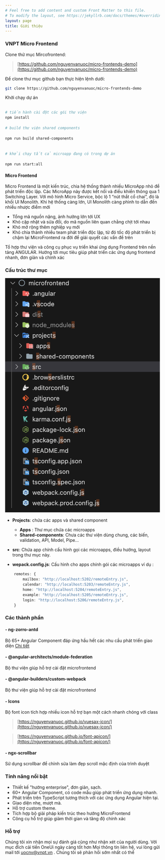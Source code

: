 ```yaml
---
# Feel free to add content and custom Front Matter to this file.
# To modify the layout, see https://jekyllrb.com/docs/themes/#overriding-theme-defaults
layout: page
title: Giới thiệu
---
```

### VNPT Micro Frontend
Clone thử mục Mircofrontend:
> [https://github.com/nguyenvanuoc/micro-frontends-demo](https://github.com/nguyenvanuoc/micro-frontends-demo)

Để clone thư mục github bạn thực hiện lệnh dưới:

```bash
git clone https://github.com/nguyenvanuoc/micro-frontends-demo
```

Khởi chạy dự án

``` bash

# tiến hành cài đặt các gói thư viện 
npm install

# build thư viện shared components

npm run build shared-components


# khởi chạy tất cả microapp đang có trong dự án

npm run start:all

```

#### Micro Frontend

Micro Frontend là một kiến trúc, chia hệ thống thành nhiều MicroApp nhỏ để phát triển độc lập. Các MicroApp này được kết nối và điều khiển thông qua 1 Switching Layer. Với mô hình Micro Service, bộc lộ 1 “nút thắt cổ chai”, đó là khối UI Monolith. Khi hệ thống càng lớn, UI Monolith càng phình to dẫn đến nhiều nhược điểm mới

* Tổng mã nguồn nặng, ảnh hưởng lớn tới UX
* Khó cập nhật và sửa đổi, do mã nguồn liên quan chằng chịt tới nhau
* Khó mở rộng thêm nghiệp vụ mới
* Khó chia thành nhiều team phát triển độc lập, từ đó tốc độ phát triển bị chậm lại
MicroFrontend ra đời để giải quyết các vấn đề trên





Tổ hợp thư viện và công cụ phục vụ triển khai ứng dụng Frontend trên nền tảng ANGULAR. Hướng tới mục tiêu giúp phát triển các ứng dụng frontend nhanh, đơn giản và chính xác

### Cấu trúc thư mục 

![cấu trúc](/images/ct.png)

- **Projects**: chứa các apps và shared component
    - **Apps** : Thư mục chứa các microapps
    - **Shared-components**: Chưa các thư viện dùng chung, các biến, validation, API, Model, Pipe...

- **src**: Chứa app chính cấu hình gọi các microapps, điều hướng, layout trong thư mục này. 
- **wepack.config.js**: Cấu hình cho apps chính gói các microapps ví dụ :
 
```typescript
    remotes: {
        mailbox: "http://localhost:5202/remoteEntry.js",
        calendar: "http://localhost:5203/remoteEntry.js",
        home: "http://localhost:5204/remoteEntry.js",
        example: "http://localhost:5205/remoteEntry.js",
        login: "http://localhost:5206/remoteEntry.js",
    }
```
### Các thành phần

#### - ng-zorro-antd
Bộ 65+ Angular Component đáp ứng hầu hết các nhu cầu phát triển giao diện [Chi tiết](https://ng.ant.design/docs/introduce/en)
#### - @angular-architects/module-federation
Bộ thư viện giúp hỗ trợ cài đặt microfrontend

#### - @angular-builders/custom-webpack
Bộ thư viện giúp hỗ trợ cài đặt microfrontend

#### -  Icons
Bộ font icon tích hợp nhiều icon hỗ trợ bạn một cách nhanh chóng với class

> [https://nguyenvanuoc.github.io/vuesax-icon/](https://nguyenvanuoc.github.io/vuesax-icon/)

> [https://nguyenvanuoc.github.io/font-apicon/](https://nguyenvanuoc.github.io/font-apicon/)

#### - ngx-scrollbar
Sử dụng scrollbar để chỉnh sửa làm đẹp scroll mặc định của trình duyệt

### Tính năng nổi bật

* Thiết kế "hướng enterprise", đơn giản, sạch.
* 60+ Angular Component, có code mẫu giúp phát triển ứng dụng nhanh.
* Phát triển trên TypeScript tương thích với các ứng dụng Angular hiện tại.
* Giao diện nhẹ, mượt mà.
* Hỗ trợ custom theme.
* Tích hợp bộ giải pháp kiến trúc theo hướng MicroFrontend
* Công cụ hỗ trợ giúp giảm thời gian và tăng độ chính xác

### Hỗ trợ

Chúng tôi xin nhận mọi sự đánh giá cũng như nhận xét của người dùng. Với mục đích cải tiến OneUi ngày càng tốt hơn Mọi thông tin liên hệ, vui lòng gửi mail tới [uocnv@vnpt.vn](mailto:uocnv@vnpt.vn) . Chúng tôi sẽ phản hồi sớm nhất có thể

<!-- 
<div class="home">

  <h1 class="page-heading">Posts</h1>

  <ul class="post-list">
    {% for post in site.posts %}
      <li>
        <span class="post-meta">{{ post.date | date: "%b %-d, %Y" }}</span>

        <h2>
          <a class="post-link" href="{{ post.url | prepend: site.baseurl }}">{{ post.title }}</a>
        </h2>
      </li>
    {% endfor %}
  </ul>


</div> -->